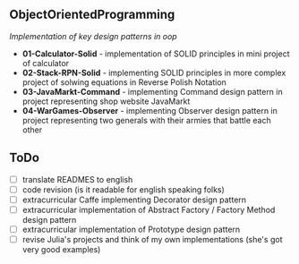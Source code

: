 ## ObjectOrientedProgramming
_Implementation of key design patterns in oop_
* **01-Calculator-Solid** - implementation of SOLID principles in mini project of calculator
* **02-Stack-RPN-Solid** - implementing SOLID principles in more complex project of solwing equations in Reverse Polish Notation
* **03-JavaMarkt-Command** - implementing Command design pattern in project representing shop website JavaMarkt
* **04-WarGames-Observer** - implementing Observer design pattern in project representing two generals with their armies that battle each other

## ToDo
- [ ] translate READMES to english
- [ ] code revision (is it readable for english speaking folks)
- [ ] extracurricular Caffe implementing Decorator design pattern
- [ ] extracurricular implementation of Abstract Factory / Factory Method design pattern
- [ ] extracurricular implementation of Prototype design pattern
- [ ] revise Julia's projects and think of my own implementations (she's got very good examples)
